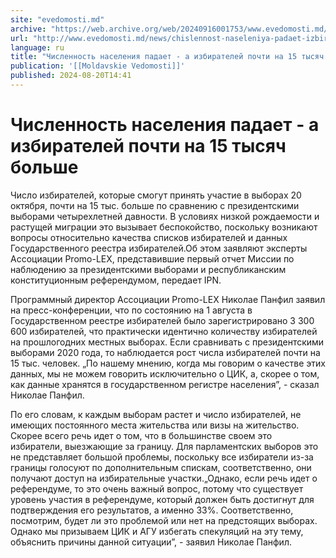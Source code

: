 ```yaml
---
site: "evedomosti.md"
archive: "https://web.archive.org/web/20240916001753/www.evedomosti.md/news/chislennost-naseleniya-padaet-izbiratelej-pochti-na-15-tysya"
url: "http://www.evedomosti.md/news/chislennost-naseleniya-padaet-izbiratelej-pochti-na-15-tysya"
language: ru
title: "Численность населения падает - а избирателей почти на 15 тысяч больше"
publication: '[[Moldavskie Vedomosti]]'
published: 2024-08-20T14:41
---
```


# Численность населения падает - а избирателей почти на 15 тысяч больше

Число избирателей, которые смогут принять участие в выборах 20 октября, почти на 15 тыс. больше по сравнению с президентскими выборами четырехлетней давности. В условиях низкой рождаемости и растущей миграции это вызывает беспокойство, поскольку возникают вопросы относительно качества списков избирателей и данных Государственного реестра избирателей.Об этом заявляют эксперты Ассоциации Promo-LEX, представившие первый отчет Миссии по наблюдению за президентскими выборами и республиканским конституционным референдумом, передает IPN.

Программный директор Ассоциации Promo-LEX Николае Панфил заявил на пресс-конференции, что по состоянию на 1 августа в Государственном реестре избирателей было зарегистрировано 3 300 600 избирателей, что практически идентично количеству избирателей на прошлогодних местных выборах. Если сравнивать с президентскими выборами 2020 года, то наблюдается рост числа избирателей почти на 15 тыс. человек. „По нашему мнению, когда мы говорим о качестве этих данных, мы не можем говорить исключительно о ЦИК, а, скорее о том, как данные хранятся в государственном регистре населения”, - сказал Николае Панфил.

По его словам, к каждым выборам растет и число избирателей, не имеющих постоянного места жительства или визы на жительство. Скорее всего речь идет о том, что в большинстве своем это избиратели, выезжающие за границу. Для парламентских выборов это не представляет большой проблемы, поскольку все избиратели из-за границы голосуют по дополнительным спискам, соответственно, они получают доступ на избирательные участки.„Однако, если речь идет о референдуме, то это очень важный вопрос, потому что существует уровень участия в референдуме, который должен быть достигнут для подтверждения его результатов, а именно 33%. Соответственно, посмотрим, будет ли это проблемой или нет на предстоящих выборах. Однако мы призываем ЦИК и АГУ избегать спекуляций на эту тему, объяснить причины данной ситуации”, - заявил Николае Панфил.
